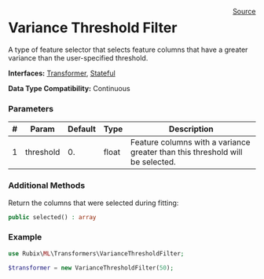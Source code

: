 <span style="float:right;"><a href="https://github.com/RubixML/RubixML/blob/master/src/Transformers/VarianceThresholdFilter.php">Source</a></span>

# Variance Threshold Filter
A type of feature selector that selects feature columns that have a greater variance than the user-specified threshold.

**Interfaces:** [Transformer](api.md#transformer), [Stateful](api.md#stateful)

**Data Type Compatibility:** Continuous

### Parameters
| # | Param | Default | Type | Description |
|---|---|---|---|---|
| 1 | threshold | 0. | float | Feature columns with a variance greater than this threshold will be selected. |

### Additional Methods
Return the columns that were selected during fitting:
```php
public selected() : array
```

### Example
```php
use Rubix\ML\Transformers\VarianceThresholdFilter;

$transformer = new VarianceThresholdFilter(50);
```